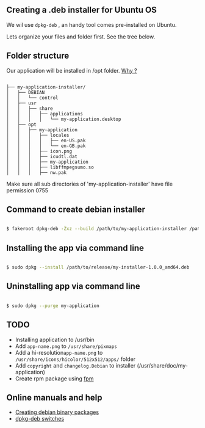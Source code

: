 ## Creating a .deb installer for Ubuntu OS


We wil use ```dpkg-deb``` , an handy tool comes pre-installed on Ubuntu.

Lets organize your files and folder first. See the tree below.


## Folder structure

Our application will be installed in /opt folder. [Why ?](http://www.tldp.org/LDP/Linux-Filesystem-Hierarchy/html/opt.html)

```

├── my-application-installer/
│   ├── DEBIAN
│   │   └── control
│   ├── usr
│   │   ├── share
│   │   │   ├── applications
│   │   │   │   └── my-application.desktop
│   ├── opt
│   │   ├── my-application
│   │   │   ├── locales
│   │   │   │   ├── en-US.pak
│   │   │   │   └── en-GB.pak
│   │   │   ├── icon.png
│   │   │   ├── icudtl.dat
│   │   │   ├── my-application
│   │   │   ├── libffmpegsumo.so
│   │   │   ├── nw.pak

```

Make sure all sub directories of 'my-application-installer' have file permission 0755



## Command to create debian installer

```bash

$ fakeroot dpkg-deb -Zxz --build /path/to/my-application-installer /path/to/release-folder


```

## Installing the app via command line

```bash

$ sudo dpkg --install /path/to/release/my-installer-1.0.0_amd64.deb

```

## Uninstalling app via command line

```bash

$ sudo dpkg --purge my-application

```

## TODO

* Installing application to /usr/bin
* Add ```app-name.png``` to ```/usr/share/pixmaps```
* Add a hi-resolution```app-name.png``` to ```/usr/share/icons/hicolor/512x512/apps/``` folder
* Add ```copyright``` and ```changelog.Debian``` to installer (/usr/share/doc/my-application)
* Create rpm package using [fpm](https://github.com/jordansissel/fpm)



## Online manuals and help

* [Creating debian binary packages](http://tldp.org/HOWTO/html_single/Debian-Binary-Package-Building-HOWTO/)
* [dpkg-deb switches](http://manpages.ubuntu.com/manpages/hardy/man1/dpkg-deb.1.html)


